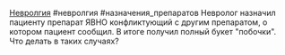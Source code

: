 [Невролгия](%D0%9D%D0%B5%D0%B2%D1%80%D0%BE%D0%BB%D0%B3%D0%B8%D1%8F.md) #невролгия #назначения_препаратов
Невролог назначил пациенту препарат ЯВНО конфликтующий с другим препаратом, о котором пациент сообщил. В итоге получил полный букет "побочки".
Что делать в таких случаях?